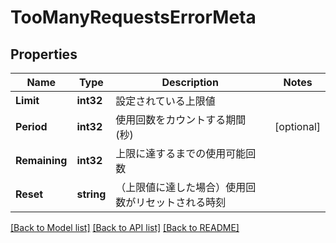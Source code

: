 # TooManyRequestsErrorMeta

## Properties

Name | Type | Description | Notes
------------ | ------------- | ------------- | -------------
**Limit** | **int32** | 設定されている上限値 | 
**Period** | **int32** | 使用回数をカウントする期間 (秒) | [optional] 
**Remaining** | **int32** | 上限に達するまでの使用可能回数 | 
**Reset** | **string** | （上限値に達した場合）使用回数がリセットされる時刻 | 

[[Back to Model list]](../README.md#documentation-for-models) [[Back to API list]](../README.md#documentation-for-api-endpoints) [[Back to README]](../README.md)


